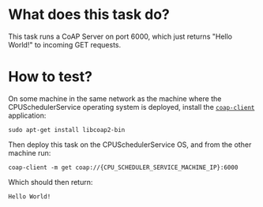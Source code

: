 # What does this task do?

This task runs a CoAP Server on port 6000, which just returns "Hello World!" to incoming GET requests.

# How to test?

On some machine in the same network as the machine where the CPUSchedulerService operating system is deployed, install the [`coap-client`](https://manpages.ubuntu.com/manpages/focal/man5/coap-client.5.html) application:

```
sudo apt-get install libcoap2-bin
```

Then deploy this task on the CPUSchedulerService OS, and from the other machine run:

```
coap-client -m get coap://{CPU_SCHEDULER_SERVICE_MACHINE_IP}:6000
```

Which should then return:

```
Hello World!
```